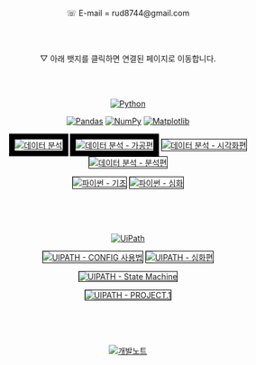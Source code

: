 <p align="center">
    <a> ☏ E-mail = rud8744@gmail.com </a>
</p>

<br>
<br>

<p align="center">
    <a> ▽ 아래 뱃지를 클릭하면 연결된 페이지로 이동합니다. </a>
</p>

<br>
<br>

<p align="center">
    <a href="https://www.python.org/"><img src="https://img.shields.io/badge/Python-blue.svg?logo=python&logoColor=white&style=for-the-badge" alt="Python"></a>
</p>

<p align="center">
    <a href="https://pandas.pydata.org/"><img src="https://img.shields.io/badge/pandas-blue.svg?logo=pandas&logoColor=white&style=for-the-badge" alt="Pandas"></a>
    <a href="https://numpy.org/"><img src="https://img.shields.io/badge/numpy-blue.svg?logo=numpy&logoColor=white&style=for-the-badge" alt="NumPy"></a>
    <a href="https://matplotlib.org/"><img src="https://img.shields.io/badge/matplotlib-blue.svg?logo=matplotlib&logoColor=white&style=for-the-badge" alt="Matplotlib"></a>
 
<p align="center">
    <a href="https://rud8744.tistory.com/3"><img src="https://img.shields.io/badge/데이터 분석 - 가공편-ffffff.svg?style=for-the-badge" alt="데이터 분석" style="border: 10px solid black;"></a>
    <a href="https://rud8744.tistory.com/3"><img src="https://img.shields.io/badge/데이터 분석 - 가공편-ffffff.svg?style=for-the-badge" alt="데이터 분석 - 가공편" style="border: 10px solid black;"></a>
    <a href="https://rud8744.tistory.com/4"><img src="https://img.shields.io/badge/데이터 분석 - 시각화편-ffffff.svg?style=for-the-badge" alt="데이터 분석 - 시각화편" style="border: 1px solid black;"></a>
    <a href="https://rud8744.tistory.com/5"><img src="https://img.shields.io/badge/데이터 분석 - 분석편-ffffff.svg?style=for-the-badge" alt="데이터 분석 - 분석편" style="border: 1px solid black;"></a>
</p>

<p align="center">
    <a href="https://github.com/rud8744/alpaco/tree/main/%EA%B8%B0%EC%B4%88%ED%95%99%EC%8A%B5"><img src="https://img.shields.io/badge/파이썬 - 기초-ffffff.svg?style=for-the-badge" alt="파이썬 - 기초" style="border: 1px solid black;"></a>
    <a href="https://github.com/rud8744/alpaco/tree/main/%EB%B3%B5%EC%8A%B5%EC%99%84%EB%A3%8C"><img src="https://img.shields.io/badge/파이썬 - 심화-ffffff.svg?style=for-the-badge" alt="파이썬 - 심화" style="border: 1px solid black;"></a>
</p>
<br>
<br>
<br>

<p align="center">
    <a href="https://www.uipath.com/"><img src="https://img.shields.io/badge/UiPath-orange.svg?logo=uipath&logoColor=white&style=for-the-badge" alt="UiPath"></a>
</p>

<p align="center">
    <a href="https://rud8744.tistory.com/7"><img src="https://img.shields.io/badge/UIPATH - CONFIG 사용법-ffffff.svg?style=for-the-badge" alt="UIPATH - CONFIG 사용법" style="border: 1px solid black;"></a>
    <a href="https://rud8744.tistory.com/8"><img src="https://img.shields.io/badge/UIPATH - 심화편-ffffff.svg?style=for-the-badge" alt="UIPATH - 심화편" style="border: 1px solid black;"></a>
</p>

<p align="center">
    <a href="https://rud8744.tistory.com/10"><img src="https://img.shields.io/badge/UIPATH - State Machine-ffffff.svg?style=for-the-badge" alt="UIPATH - State Machine" style="border: 1px solid black;"></a>
</p>

<p align="center">
    <a href="https://rud8744.tistory.com/9"><img src="https://img.shields.io/badge/UIPATH - PROJECT.1-ffffff.svg?style=for-the-badge" alt="UIPATH - PROJECT.1" style="border: 1px solid black;"></a>
</p>

<br>
<br>
<br>

<p align="center">
    <a href="https://rud8744.tistory.com/6"><img src="https://img.shields.io/badge/개발노트-ffffff.svg?style=for-the-badge" alt="개발노트"></a>
</p>



<!--
**rud8744/rud8744** is a ✨ _special_ ✨ repository because its `README.md` (this file) appears on your GitHub profile.

Here are some ideas to get you started:

- 🔭 I’m currently working on ...
- 🌱 I’m currently learning ...
- 👯 I’m looking to collaborate on ...
- 🤔 I’m looking for help with ...
- 💬 Ask me about ...
- 📫 How to reach me: ...
- 😄 Pronouns: ...
- ⚡ Fun fact: ...
-->
